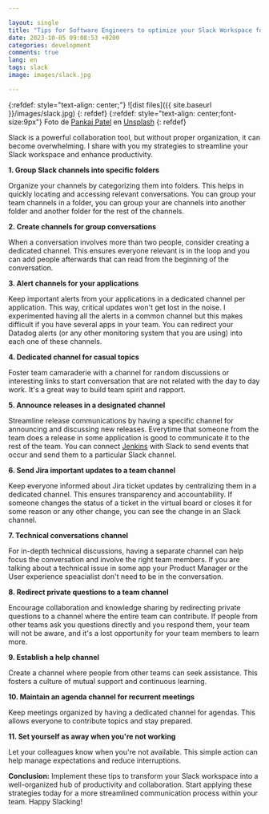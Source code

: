 ```yaml
---

layout: single
title: "Tips for Software Engineers to optimize your Slack Workspace for Productivity"
date: 2023-10-05 09:08:53 +0200
categories: development
comments: true
lang: en
tags: slack
image: images/slack.jpg

---
```


{:refdef: style="text-align: center;"}
![dist files]({{ site.baseurl }}/images/slack.jpg)
{: refdef}
{:refdef: style="text-align: center;font-size:9px"}
Foto de <a href="https://unsplash.com/es/@pankajpatel?utm_content=creditCopyText&utm_medium=referral&utm_source=unsplash">Pankaj Patel</a> en <a href="https://unsplash.com/es/fotos/OXkUz1Dp-4g?utm_content=creditCopyText&utm_medium=referral&utm_source=unsplash">Unsplash</a>
{: refdef}

Slack is a powerful collaboration tool, but without proper organization, it can become overwhelming. I share with you my strategies to streamline your Slack workspace and enhance productivity.

**1. Group Slack channels into specific folders**

Organize your channels by categorizing them into folders. This helps in quickly locating and accessing relevant conversations. You can group your team channels in a folder, you can group your are channels into another folder and another folder for the rest of the channels. 

**2. Create channels for group conversations**

When a conversation involves more than two people, consider creating a dedicated channel. This ensures everyone relevant is in the loop and you can add people afterwards that can read from the beginning of the conversation.

**3. Alert channels for your applications**

Keep important alerts from your applications in a dedicated channel per application. This way, critical updates won't get lost in the noise. I experimented having all the alerts in a common channel but this makes difficult if you have several apps in your team. You can redirect your Datadog alerts (or any other monitoring system that you are using) into each one of these channels.  

**4. Dedicated channel for casual topics**

Foster team camaraderie with a channel for random discussions or interesting links to start conversation that are not related with the day to day work. It's a great way to build team spirit and rapport.

**5. Announce releases in a designated channel**

Streamline release communications by having a specific channel for announcing and discussing new releases. Everytime that someone from the team does a release in some application is good to communicate it to the rest of the team. You can connect <a href="https://www.jenkins.io/">Jenkins</a> with Slack to send events that occur and send them to a particular Slack channel.

**6. Send Jira important updates to a team channel**

Keep everyone informed about Jira ticket updates by centralizing them in a dedicated channel. This ensures transparency and accountability. If someone changes the status of a ticket in the virtual board or closes it for some reason or any other change, you can see the change in an Slack channel.  

**7. Technical conversations channel**

For in-depth technical discussions, having a separate channel can help focus the conversation and involve the right team members. If you are talking about a technical issue in some app your Product Manager or the User experience speacialist don't need to be in the conversation.

**8. Redirect private questions to a team channel**

Encourage collaboration and knowledge sharing by redirecting private questions to a channel where the entire team can contribute. If people from other teams ask you questions directly and you respond them, your team will not be aware, and it's a lost opportunity for your team members to learn more.

**9. Establish a help channel**

Create a channel where people from other teams can seek assistance. This fosters a culture of mutual support and continuous learning.

**10. Maintain an agenda channel for recurrent meetings**

Keep meetings organized by having a dedicated channel for agendas. This allows everyone to contribute topics and stay prepared.

**11. Set yourself as away when you're not working**

Let your colleagues know when you're not available. This simple action can help manage expectations and reduce interruptions.

**Conclusion:**
Implement these tips to transform your Slack workspace into a well-organized hub of productivity and collaboration. Start applying these strategies today for a more streamlined communication process within your team. Happy Slacking!
